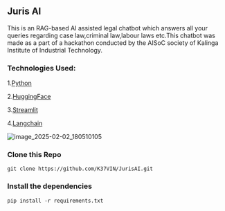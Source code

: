 ## Juris AI 
This is an RAG-based AI assisted legal chatbot which answers all your queries regarding case law,criminal law,labour laws etc.This chatbot was made as a part of a hackathon conducted by the AISoC society of Kalinga Institute of Industrial Technology.


### Technologies Used:

1.[Python](https://www.python.org/)

2.[HuggingFace](https://huggingface.co)

3.[Streamlit](https://streamlit.io)

4.[Langchain](https://www.langchain.com)


![image_2025-02-02_180510105](https://github.com/user-attachments/assets/a0f69d04-8399-4fdd-bf17-8eec3de85d08)


### Clone this Repo
```
git clone https://github.com/K37VIN/JurisAI.git
```

### Install the dependencies
```
pip install -r requirements.txt
```
